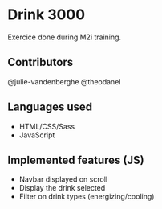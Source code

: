 # Drink 3000

Exercice done during M2i training. 

## Contributors
@julie-vandenberghe
@theodanel

## Languages used
- HTML/CSS/Sass
- JavaScript

## Implemented features (JS)
- Navbar displayed on scroll
- Display the drink selected
- Filter on drink types (energizing/cooling)